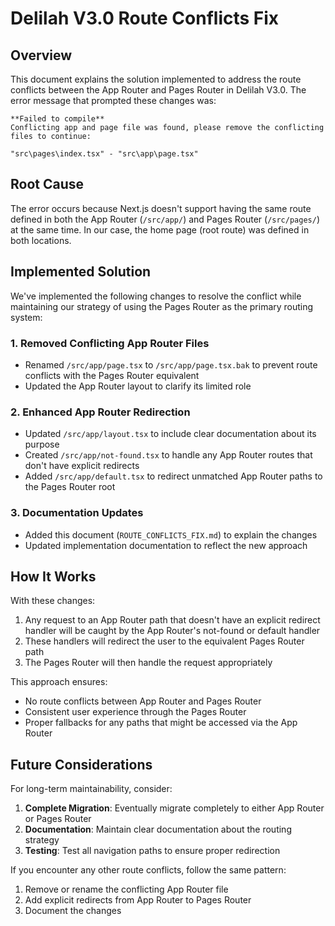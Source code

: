 # Delilah V3.0 Route Conflicts Fix

## Overview

This document explains the solution implemented to address the route conflicts between the App Router and Pages Router in Delilah V3.0. The error message that prompted these changes was:

```
**Failed to compile**
Conflicting app and page file was found, please remove the conflicting files to continue:

"src\pages\index.tsx" - "src\app\page.tsx"
```

## Root Cause

The error occurs because Next.js doesn't support having the same route defined in both the App Router (`/src/app/`) and Pages Router (`/src/pages/`) at the same time. In our case, the home page (root route) was defined in both locations.

## Implemented Solution

We've implemented the following changes to resolve the conflict while maintaining our strategy of using the Pages Router as the primary routing system:

### 1. Removed Conflicting App Router Files

- Renamed `/src/app/page.tsx` to `/src/app/page.tsx.bak` to prevent route conflicts with the Pages Router equivalent
- Updated the App Router layout to clarify its limited role

### 2. Enhanced App Router Redirection

- Updated `/src/app/layout.tsx` to include clear documentation about its purpose
- Created `/src/app/not-found.tsx` to handle any App Router routes that don't have explicit redirects
- Added `/src/app/default.tsx` to redirect unmatched App Router paths to the Pages Router root

### 3. Documentation Updates

- Added this document (`ROUTE_CONFLICTS_FIX.md`) to explain the changes
- Updated implementation documentation to reflect the new approach

## How It Works

With these changes:

1. Any request to an App Router path that doesn't have an explicit redirect handler will be caught by the App Router's not-found or default handler
2. These handlers will redirect the user to the equivalent Pages Router path
3. The Pages Router will then handle the request appropriately

This approach ensures:
- No route conflicts between App Router and Pages Router
- Consistent user experience through the Pages Router
- Proper fallbacks for any paths that might be accessed via the App Router

## Future Considerations

For long-term maintainability, consider:

1. **Complete Migration**: Eventually migrate completely to either App Router or Pages Router
2. **Documentation**: Maintain clear documentation about the routing strategy
3. **Testing**: Test all navigation paths to ensure proper redirection

If you encounter any other route conflicts, follow the same pattern:
1. Remove or rename the conflicting App Router file
2. Add explicit redirects from App Router to Pages Router
3. Document the changes
